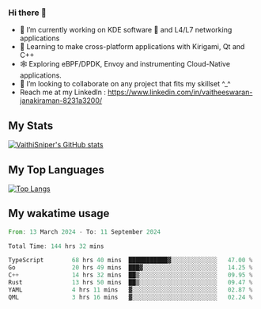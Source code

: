 ### Hi there 👋

- 🔭 I’m currently working on KDE software 💓 and L4/L7 networking applications 
- 📖 Learning to make cross-platform applications with Kirigami, Qt and C++
- 🕸️ Exploring eBPF/DPDK, Envoy and instrumenting Cloud-Native applications. 
- 👯 I’m looking to collaborate on any project that fits my skillset ^_^
- Reach me at my LinkedIn : https://www.linkedin.com/in/vaitheeswaran-janakiraman-8231a3200/

## My Stats
[![VaithiSniper's GitHub stats](https://github-readme-stats.vercel.app/api?username=VaithiSniper&hide=stars&theme=radical)](https://github.com/anuraghazra/github-readme-stats)

## My Top Languages

[![Top Langs](https://github-readme-stats.vercel.app/api/top-langs/?username=VaithiSniper&layout=compact)](https://github.com/anuraghazra/github-readme-stats)

## My wakatime usage

<!--START_SECTION:waka-->

```rust
From: 13 March 2024 - To: 11 September 2024

Total Time: 144 hrs 32 mins

TypeScript        68 hrs 40 mins  ███████████▓░░░░░░░░░░░░░   47.00 %
Go                20 hrs 49 mins  ███▓░░░░░░░░░░░░░░░░░░░░░   14.25 %
C++               14 hrs 32 mins  ██▒░░░░░░░░░░░░░░░░░░░░░░   09.95 %
Rust              13 hrs 50 mins  ██▒░░░░░░░░░░░░░░░░░░░░░░   09.47 %
YAML              4 hrs 11 mins   ▓░░░░░░░░░░░░░░░░░░░░░░░░   02.87 %
QML               3 hrs 16 mins   ▓░░░░░░░░░░░░░░░░░░░░░░░░   02.24 %
```

<!--END_SECTION:waka-->
